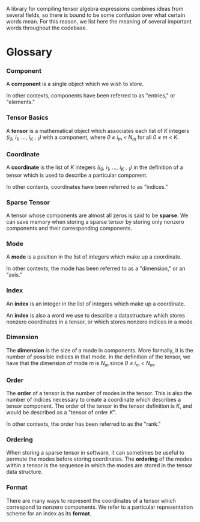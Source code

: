   A library for compiling tensor algebra expressions combines ideas from
several fields, so there is bound to be some confusion over what certain words
mean.  For this reason, we list here the meaning of several important words
throughout the codebase.

# Glossary
### Component
  A **component** is a single object which we wish to store.

  In other contexts, components have been referred to as "entries," or
"elements."

### Tensor Basics
  A **tensor** is a mathematical object which associates each list of *K*
integers *(i<sub>0</sub>, i<sub>1</sub>, ..., i<sub>K - 1</sub>)* with a
component, where *0 ≤ i<sub>m</sub> \< N<sub>m</sub>* for all *0 ≤ m < K*.

### Coordinate
  A **coordinate** is the list of *K* integers *(i<sub>0</sub>, i<sub>1</sub>,
..., i<sub>K - 1</sub>)* in the definition of a tensor which is used to
describe a particular component.

  In other contexts, coordinates have been referred to as "indices."

### Sparse Tensor
  A tensor whose components are almost all zeros is said to be **sparse**. We
can save memory when storing a sparse tensor by storing only nonzero components
and their corresponding components.

### Mode
  A **mode** is a position in the list of integers which make up a coordinate.

  In other contexts, the mode has been referred to as a "dimension," or an
"axis."

### Index
  An **index** is an integer in the list of integers which make up a
coordinate.

  An **index** is also a word we use to describe a datastructure which stores
nonzero coordinates in a tensor, or which stores nonzero indices in a mode.

### Dimension
  The **dimension** is the size of a mode in components. More formally, it is
the number of possible indices in that mode. In the definition of the tensor,
we have that the dimension of mode *m* is *N<sub>m</sub>* since *0 ≤
i<sub>m</sub> \< N<sub>m</sub>*.

### Order
  The **order** of a tensor is the number of modes in the tensor. This is also
the number of indices necessary to create a coordinate which describes a tensor
component. The order of the tensor in the tensor definition is *K*, and would
be described as a "tensor of order *K*".

  In other contexts, the order has been referred to as the "rank."

### Ordering
  When storing a sparse tensor in software, it can sometimes be useful to
permute the modes before storing coordinates. The **ordering** of the modes
within a tensor is the sequence in which the modes are stored in the
tensor data structure.

### Format
  There are many ways to represent the coordinates of a tensor which correspond
to nonzero components. We refer to a particular representation scheme for an
index as its **format**.
